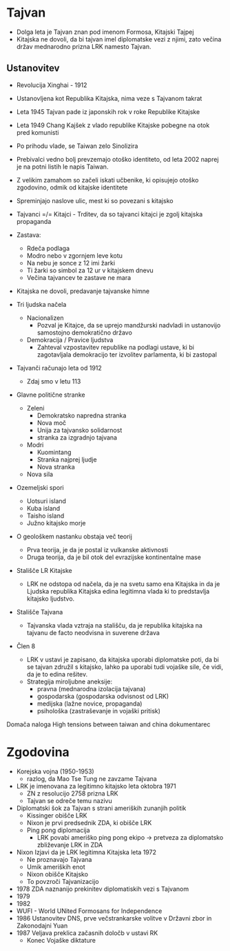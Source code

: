 # Tajvan

- Dolga leta je Tajvan znan pod imenom Formosa, Kitajski Tajpej
- Kitajska ne dovoli, da bi tajvan imel diplomatske vezi z njimi, zato večina držav mednarodno prizna LRK namesto Tajvan.

## Ustanovitev
- Revolucija Xinghai - 1912
- Ustanovljena kot Republika Kitajska, nima veze s Tajvanom takrat
- Leta 1945 Tajvan pade iz japonskih rok v roke Republike Kitajske
- Leta 1949 Chang Kajšek z vlado republike Kitajske pobegne na otok pred komunisti
- Po prihodu vlade, se Taiwan zelo Sinolizira
- Prebivalci vedno bolj prevzemajo otoško identiteto, od leta 2002 naprej je na potni listih le napis Taiwan.
- Z velikim zamahom so začeli iskati učbenike, ki opisujejo otoško zgodovino, odmik od kitajske identitete
- Spreminjajo naslove ulic, mest ki so povezani s kitajsko
- Tajvanci =/= Kitajci - Trditev, da so tajvanci kitajci je zgolj kitajska propaganda
- Zastava:
	- Rdeča podlaga
	- Modro nebo v zgornjem leve kotu
	- Na nebu je sonce z 12 imi žarki
	- Ti žarki so simbol za 12 ur v kitajskem dnevu
	- Večina tajvancev te zastave ne mara
- Kitajska ne dovoli, predavanje tajvanske himne
- Tri ljudska načela
	- Nacionalizen
		- Pozval je Kitajce, da se uprejo mandžurski nadvladi in ustanovijo samostojno demokratično državo
	- Demokracija / Pravice ljudstva
		- Zahteval vzpostavitev republike na podlagi ustave, ki bi zagotavljala demokracijo ter izvolitev parlamenta, ki bi zastopal
- Tajvanči računajo leta od 1912
	- Zdaj smo v letu 113
- Glavne politične stranke
	- Zeleni
		- Demokratsko napredna stranka
		- Nova moč
		- Unija za tajvansko solidarnost
		- stranka za izgradnjo tajvana
	- Modri
		- Kuomintang
		- Stranka najprej ljudje
		- Nova stranka
	- Nova sila
- Ozemeljski spori
	- Uotsuri island
	- Kuba island
	- Taisho island
	- Južno kitajsko morje
- O geološkem nastanku obstaja več teorij
	- Prva teorija, je da je postal iz vulkanske aktivnosti
	- Druga teorija, da je bil otok del evrazijske kontinentalne mase

- Stališče LR Kitajske
	- LRK ne odstopa od načela, da je na svetu samo ena Kitajska in da je Ljudska republika Kitajska edina legitimna vlada ki to predstavlja kitajsko ljudstvo. 
- Stališče Tajvana
	- Tajvanska vlada vztraja na stališču, da je republika kitajska na tajvanu de facto neodvisna in suverene država
- Člen 8
	- LRK v ustavi je zapisano, da kitajska uporabi diplomatske poti, da bi se tajvan združil s kitajsko, lahko pa uporabi tudi vojaške sile, če vidi, da je to edina rešitev.
	- Strategija miroljubne aneksije:
		- pravna (mednarodna izolacija tajvana)
		- gospodarska (gospodarska odvisnost od LRK)
		- medijska (lažne novice, propaganda)
		- psihološka (zastraševanje in vojaški pritisk)

Domača naloga
High tensions between taiwan and china dokumentarec

# Zgodovina

- Korejska vojna (1950-1953)
	- razlog, da Mao Tse Tung ne zavzame Tajvana
- LRK je imenovana za legitimno kitajsko leta  oktobra 1971
	- ZN z resolucijo 2758 prizna LRK
	- Tajvan se odreče temu nazivu
- Diplomatski šok za Tajvan s strani ameriških zunanjih politik
	- Kissinger obišče LRK
	- Nixon je prvi predsednik ZDA, ki obišče LRK
	- Ping pong diplomacija
		- LRK povabi ameriško ping pong ekipo -> pretveza za diplomatsko zbliževanje LRK in ZDA
- Nixon Izjavi da je LRK legitimna Kitajska leta 1972
	- Ne proznavajo Tajvana
	- Umik ameriških enot
	- Nixon obišče Kitajsko
	- To povzroči Tajvanizacijo
- 1978 ZDA naznanijo prekinitev diplomatiskih vezi s Tajvanom
- 1979
- 1982
- WUFI - World UNited Formosans for Independence
- 1986 Ustanovitev DNS, prve večstrankarske volitve v Državni zbor in Zakonodajni Yuan
- 1987 Veljava preklica začasnih določb v ustavi RK
	- Konec Vojaške diktature
